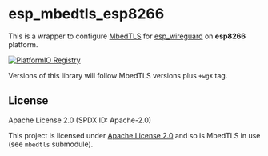 # esp_mbedtls_esp8266

This is a wrapper to configure [MbedTLS](https://github.com/Mbed-TLS/mbedtls)
for [esp_wireguard](https://github.com/droscy/esp_wireguard/) on **esp8266** platform.

[![PlatformIO Registry](https://badges.registry.platformio.org/packages/droscy/library/esp_mbedtls_esp8266.svg)](https://registry.platformio.org/libraries/droscy/esp_mbedtls_esp8266)

Versions of this library will follow MbedTLS versions plus `+wgX` tag.

## License

Apache License 2.0 (SPDX ID: Apache-2.0)

This project is licensed under [Apache License 2.0](https://spdx.org/licenses/Apache-2.0.html)
and so is MbedTLS in use (see `mbedtls` submodule).
